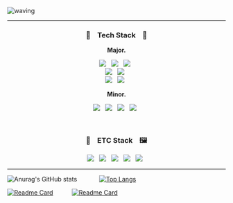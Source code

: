 ![waving](https://capsule-render.vercel.app/api?type=waving&height=200&text=Jae%20Han%20%20Song&fontAlign=70&fontAlignY=35&color=gradient&desc=Welcome%20to%20Jaehan's%20Github%20page&descAlign=77.5&descAlignY=62&customColorList=26&animation=fadeIn&fontColor=495E4D)

***

<h3 align="center">🔨  &nbsp;&nbsp; Tech Stack &nbsp;&nbsp;  🔨</h3>
<p align="center"><b>Major.</b></p>
<p align="center">
  <img src="https://img.shields.io/badge/Javascript-F7DF1E?style=flat&logo=Javascript&logoColor=white"/>&nbsp;&nbsp;
  <img src="https://img.shields.io/badge/C%2B%2B-00599C?style=flat&logo=C%2B%2B&logoColor=white""/>&nbsp;&nbsp;
  <img src="https://img.shields.io/badge/C%23%20-239120?style=flat&logo=C%20Sharp&logoColor=white"/>&nbsp;&nbsp;<br>
  <img src="https://img.shields.io/badge/HTML5-E34F26?style=flat&logo=HTML5&logoColor=white"/>&nbsp;&nbsp;
  <img src="https://img.shields.io/badge/CSS3-1572B6?style=flat&logo=CSS3&logoColor=white"/>&nbsp;&nbsp;<br>
  <img src="https://img.shields.io/badge/React-61DAFB?style=flat&logo=React&logoColor=white"/>&nbsp;&nbsp;
  <img src="https://img.shields.io/badge/styled_components-DB7093?style=flat&logo=styled-components&logoColor=white"/>&nbsp;&nbsp;
</p>
<p align="center"><b>Minor.</b></p>
<p align="center">
  <img src="https://img.shields.io/badge/Typescript-3178C6?style=flat&logo=Typescript&logoColor=white"/>&nbsp;&nbsp;
  <img src="https://img.shields.io/badge/Next.js-222222?style=flat&logo=Next.js&logoColor=white"/>&nbsp;&nbsp;
  <img src="https://img.shields.io/badge/Unity-222222?style=flat&logo=Unity&logoColor=white"/>&nbsp;&nbsp;
  <img src="https://img.shields.io/badge/Storybook-pink?style=flat&logo=Storybook&logoColor=white"/>&nbsp;&nbsp;
</p>
<br>
<h3 align="center">🎥  &nbsp;&nbsp; ETC Stack &nbsp;&nbsp;  🖼️</h3>
<p align="center">
  <img src="https://img.shields.io/badge/Adobe After Effects-9999FF?style=flat&logo=AdobeAfterEffects&logoColor=white"/>&nbsp;&nbsp;
  <img src="https://img.shields.io/badge/Adobe Illustrator-FF9A00?style=flat&logo=AdobeIllustrator&logoColor=white"/>&nbsp;&nbsp;
  <img src="https://img.shields.io/badge/Adobe Photoshop-31A8FF?style=flat&logo=AdobePhotoshop&logoColor=white"/>&nbsp;&nbsp;
  <img src="https://img.shields.io/badge/Adobe Premiere Pro-9999FF?style=flat&logo=AdobePremierePro&logoColor=white"/>&nbsp;&nbsp;
  <img src="https://img.shields.io/badge/Adobe XD-FF61F6?style=flat&logo=AdobeXD&logoColor=white"/>&nbsp;&nbsp;
</p>
                                                                                                 
***
                  

                                                                               
  ![Anurag's GitHub stats](https://github-readme-stats.vercel.app/api?username=Wisesaturn&theme=vue&show_icons=true)
  &nbsp;&nbsp;&nbsp;&nbsp;&nbsp;&nbsp;&nbsp;&nbsp;&nbsp;&nbsp;&nbsp;
  [![Top Langs](https://github-readme-stats.vercel.app/api/top-langs/?username=Wisesaturn&langs_count=3)](https://github.com/anuraghazra/github-readme-stats)
  
  [![Readme Card](https://github-readme-stats.vercel.app/api/pin/?username=Wisesaturn&theme=vue&repo=Jaehan-Portfolio)](https://github.com/Wisesaturn/Jaehan-Portfolio)
  &nbsp;&nbsp;&nbsp;&nbsp;&nbsp;&nbsp;&nbsp;&nbsp;&nbsp;
  [![Readme Card](https://github-readme-stats.vercel.app/api/pin/?username=Wisesaturn&theme=vue&repo=study-blog)](https://github.com/Wisesaturn/study-blog)
<!-- 참고 
1. Header : https://github.com/kyechan99/capsule-render
                                                                                                 
2. 뱃지
<a href="링크걸_주소"><img src="https://img.shields.io/badge/쓰고자하는_텍스트-컬러코드?style=flat&logo=simpleicons에서_아이콘이름&logoColor=white&link=내링크"/></a>
https://simpleicons.org/
https://shields.io/                                                                                                                                    
-->
